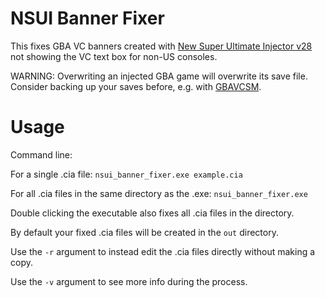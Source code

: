 # NSUI Banner Fixer

This fixes GBA VC banners created with [New Super Ultimate Injector v28](https://gbatemp.net/threads/discussion-new-super-ultimate-injector-nsui.500376/post-9174080) not showing the VC text box for non-US consoles.

WARNING: Overwriting an injected GBA game will overwrite its save file.
Consider backing up your saves before, e.g. with [GBAVCSM](https://github.com/TurdPooCharger/GBAVCSM).

# Usage

Command line:

For a single .cia file: `nsui_banner_fixer.exe example.cia`

For all .cia files in the same directory as the .exe: `nsui_banner_fixer.exe`

Double clicking the executable also fixes all .cia files in the directory.

By default your fixed .cia files will be created in the `out` directory.

Use the `-r` argument to instead edit the .cia files directly without making a copy.

Use the `-v` argument to see more info during the process.
